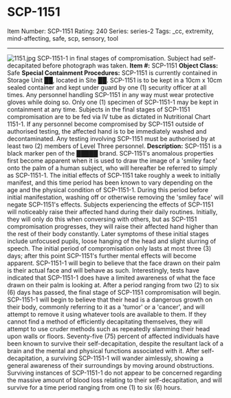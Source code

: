 # SCP-1151
Item Number: SCP-1151
Rating: 240
Series: series-2
Tags: _cc, extremity, mind-affecting, safe, scp, sensory, tool

---

![1151.jpg](https://scp-wiki.wdfiles.com/local--files/scp-1151/1151.jpg)
SCP-1151-1 in final stages of compromisation. Subject had self-decapitated before photograph was taken.
**Item #:** SCP-1151
**Object Class:** Safe
**Special Containment Procedures:** SCP-1151 is currently contained in Storage Unit ██, located in Site ██. SCP-1151 is to be kept in a 10cm x 10cm sealed container and kept under guard by one (1) security officer at all times. Any personnel handling SCP-1151 in any way must wear protective gloves while doing so.
Only one (1) specimen of SCP-1151-1 may be kept in containment at any time. Subjects in the final stages of SCP-1151 compromisation are to be fed via IV tube as dictated in Nutritional Chart 1151-1.
If any personnel become compromised by SCP-1151 outside of authorised testing, the affected hand is to be immediately washed and decontaminated. Any testing involving SCP-1151 must be authorised by at least two (2) members of Level Three personnel.
**Description:** SCP-1151 is a black marker pen of the █████ brand. SCP-1151's anomalous properties first become apparent when it is used to draw the image of a 'smiley face' onto the palm of a human subject, who will hereafter be referred to simply as SCP-1151-1. The initial effects of SCP-1151 take roughly a week to initially manifest, and this time period has been known to vary depending on the age and the physical condition of SCP-1151-1. During this period before initial manifestation, washing off or otherwise removing the 'smiley face' will negate SCP-1151's effects.
Subjects experiencing the effects of SCP-1151 will noticeably raise their affected hand during their daily routines. Initially, they will only do this when conversing with others, but as SCP-1151 compromisation progresses, they will raise their affected hand higher than the rest of their body constantly. Later symptoms of these initial stages include unfocused pupils, loose hanging of the head and slight slurring of speech.
The initial period of compromisation only lasts at most three (3) days; after this point SCP-1151's further mental effects will become apparent. SCP-1151-1 will begin to believe that the face drawn on their palm is their actual face and will behave as such. Interestingly, tests have indicated that SCP-1151-1 does have a limited awareness of what the face drawn on their palm is looking at. After a period ranging from two (2) to six (6) days has passed, the final stage of SCP-1151 compromisation will begin.
SCP-1151-1 will begin to believe that their head is a dangerous growth on their body, commonly referring to it as a 'tumor' or a 'cancer', and will attempt to remove it using whatever tools are available to them. If they cannot find a method of efficiently decapitating themselves, they will attempt to use cruder methods such as repeatedly slamming their head upon walls or floors. Seventy-five (75) percent of affected individuals have been known to survive their self-decapitation, despite the resultant lack of a brain and the mental and physical functions associated with it.
After self-decapitation, a surviving SCP-1151-1 will wander aimlessly, showing a general awareness of their surroundings by moving around obstructions. Surviving instances of SCP-1151-1 do not appear to be concerned regarding the massive amount of blood loss relating to their self-decapitation, and will survive for a time period ranging from one (1) to six (6) hours.
